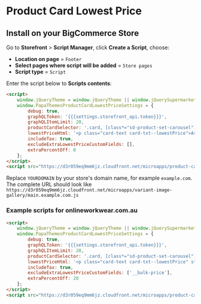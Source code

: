 # Product Card Lowest Price

## Install on your BigCommerce Store

Go to **Storefront** > **Script Manager**, click **Create a Script**, choose:

- **Location on page** = `Footer`
- **Select pages where script will be added** = `Store pages`
- **Script type** = `Script`

Enter the script below to **Scripts contents**: 


```html
<script>
    window.jQueryTheme = window.jQueryTheme || window.jQuerySupermarket || window.chiarajQuery || window.jQuery;
    window.PapaThemesProductCardLowestPriceSettings = {
        debug: true,
        graphQLToken: '{{{settings.storefront_api.token}}}',
        graphQLItemLimit: 20,
        productCardSelector: '.card, [class*="sd-product-set-carousel"] > div > div > div',
        lowestPriceHtml: '<p class="card-text card-txt--lowestPrice">As low as <strong>{price}</strong> (calculated price @ {label} discount value)</p>',
        includeTax: true,
        excludeExtraLowestPriceCustomFields: [],
        extraPercentOff: 0
    };
</script>
<script src="https://d3r059eq9mm6jz.cloudfront.net/microapps/product-card-lowest-price/main.YOURDOMAIN.js" async defer></script>
```

Replace `YOURDOMAIN` by your store's domain name, for example `example.com`. The complete URL should look like `https://d3r059eq9mm6jz.cloudfront.net/microapps/variant-image-gallery/main.example.com.js`


### Example scripts for onlineworkwear.com.au

```html
<script>
    window.jQueryTheme = window.jQueryTheme || window.jQuerySupermarket || window.chiarajQuery || window.jQuery;
    window.PapaThemesProductCardLowestPriceSettings = {
        debug: true,
        graphQLToken: '{{{settings.storefront_api.token}}}',
        graphQLItemLimit: 20,
        productCardSelector: '.card, [class*="sd-product-set-carousel"] > div > div > div',
        lowestPriceHtml: '<p class="card-text card-txt--lowestPrice" style="font-size: 13px; margin-bottom: 36px; color: #000">As low as <strong>{price}</strong> (calculated price @ {label} discount value)</p>',
        includeTax: true,
        excludeExtraLowestPriceCustomFields: ['__bulk-price'],
        extraPercentOff: 20
    };
</script>
<script src="https://d3r059eq9mm6jz.cloudfront.net/microapps/product-card-lowest-price/main.onlineworkwear.com.au.js" async defer></script>
```


<!--
Source code: https://github.com/tvlgiao/bc-bigcommerce-api-app/microapps/product-card-lowest-price/
-->

